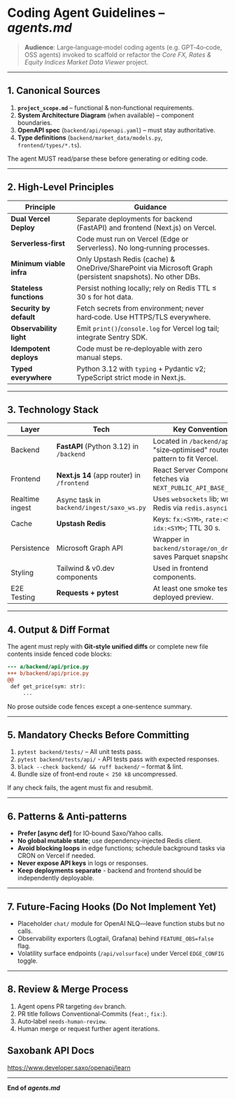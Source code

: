 # Coding Agent Guidelines – *agents.md*

> **Audience**: Large‑language‑model coding agents (e.g. GPT‑4o‑code, OSS agents) invoked to scaffold or refactor the *Core FX, Rates & Equity Indices Market Data Viewer* project.

---

## 1. Canonical Sources

1. **`project_scope.md`** – functional & non‑functional requirements.
2. **System Architecture Diagram** (when available) – component boundaries.
3. **OpenAPI spec** (`backend/api/openapi.yaml`) – must stay authoritative.
4. **Type definitions** (`backend/market_data/models.py`, `frontend/types/*.ts`).

The agent MUST read/parse these before generating or editing code.

---

## 2. High‑Level Principles

| Principle                | Guidance                                                                                                   |
| ------------------------ | ---------------------------------------------------------------------------------------------------------- |
| **Dual Vercel Deploy**   | Separate deployments for backend (FastAPI) and frontend (Next.js) on Vercel.                               |
| **Serverless‑first**     | Code must run on Vercel (Edge or Serverless). No long‑running processes.                                   |
| **Minimum viable infra** | Only Upstash Redis (cache) & OneDrive/SharePoint via Microsoft Graph (persistent snapshots). No other DBs. |
| **Stateless functions**  | Persist nothing locally; rely on Redis TTL ≤ 30 s for hot data.                                            |
| **Security by default**  | Fetch secrets from environment; never hard‑code. Use HTTPS/TLS everywhere.                                 |
| **Observability light**  | Emit `print()`/`console.log` for Vercel log tail; integrate Sentry SDK.                                    |
| **Idempotent deploys**   | Code must be re‑deployable with zero manual steps.                                                         |
| **Typed everywhere**     | Python 3.12 with `typing` + Pydantic v2; TypeScript strict mode in Next.js.                                |

---

## 3. Technology Stack

| Layer           | Tech                                                          | Key Conventions                                                             |
| --------------- | ------------------------------------------------------------- | --------------------------------------------------------------------------- |
| Backend         | **FastAPI** (Python 3.12) in `/backend`                       | Located in `/backend/api`; "size‑optimised" router pattern to fit Vercel.   |
| Frontend        | **Next.js 14** (app router) in `/frontend`                    | React Server Components; fetches via `NEXT_PUBLIC_API_BASE_URL`.            |
| Realtime ingest | Async task in `backend/ingest/saxo_ws.py`                     | Uses `websockets` lib; writes to Redis via `redis.asyncio`.                 |
| Cache           | **Upstash Redis**                                             | Keys: `fx:<SYM>`, `rate:<SYM>`, `idx:<SYM>`; TTL 30 s.                      |
| Persistence     | Microsoft Graph API                                           | Wrapper in `backend/storage/on_drive.py`; saves Parquet snapshots.          |
| Styling         | Tailwind & v0.dev components                                  | Used in frontend components.                                                |
| E2E Testing     | **Requests + pytest**                                         | At least one smoke test per deployed preview.                               |

---

## 4. Output & Diff Format

The agent must reply with **Git‑style unified diffs** or complete new file contents inside fenced code blocks:

```diff
--- a/backend/api/price.py
+++ b/backend/api/price.py
@@
 def get_price(sym: str):
     ...
```

No prose outside code fences except a one‑sentence summary.

---

## 5. Mandatory Checks Before Committing

1. `pytest backend/tests/` – All unit tests pass.
2. `pytest backend/tests/api/` - API tests pass with expected responses.
3. `black --check backend/ && ruff backend/` – format & lint.
4. Bundle size of front‑end route `< 250 kB` uncompressed.

If any check fails, the agent must fix and resubmit.

---

## 6. Patterns & Anti‑patterns

* **Prefer [async def]** for IO‑bound Saxo/Yahoo calls.
* **No global mutable state**; use dependency‑injected Redis client.
* **Avoid blocking loops** in edge functions; schedule background tasks via CRON on Vercel if needed.
* **Never expose API keys** in logs or responses.
* **Keep deployments separate** - backend and frontend should be independently deployable.

---

## 7. Future‑Facing Hooks (Do Not Implement Yet)

* Placeholder `chat/` module for OpenAI NLQ—leave function stubs but no calls.
* Observability exporters (Logtail, Grafana) behind `FEATURE_OBS=false` flag.
* Volatility surface endpoints (`/api/volsurface`) under Vercel `EDGE_CONFIG` toggle.

---

## 8. Review & Merge Process

1. Agent opens PR targeting `dev` branch.
2. PR title follows Conventional‑Commits (`feat:`, `fix:`).
3. Auto‑label `needs‑human‑review`.
4. Human merge or request further agent iterations.

## Saxobank API Docs
https://www.developer.saxo/openapi/learn

---

**End of *agents.md***

